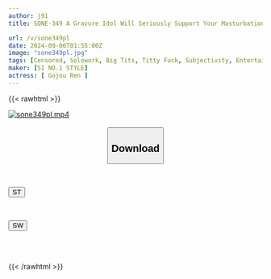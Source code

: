 ```yaml
---
author: j91
title: SONE-349 A Gravure Idol Will Seriously Support Your Masturbation. A Simulated Onate Subjective Video Taken With 4K Equipment X Super Fleshy J-cup Taken With A Special Fisheye Lens X Obscene Ear-to-ear Dirty Talk Recorded With Binaural Equipment. Gojo Ren

url: /v/sone349pl
date: 2024-09-06T01:55:00Z
image: "sone349pl.jpg"
tags: [Censored, Solowork, Big Tits, Titty Fuck, Subjectivity, Entertainer, Masturbation Support	]
maker: [S1 NO.1 STYLE]
actress: [ Gojou Ren ]
---
```



{{< rawhtml >}}

<div class="video" data-videoid="Bj3bz2YKXxIya9w">
    <a href="javascript:;">
        <img src="/v/sone349pl/sone349pl.jpg" width="WIDTH" height="HEIGHT" alt="sone349pl.mp4" loading="lazy">
    </a>
</div>

<script type="text/javascript" src="https://j91.asia/asset/on-demand-st.js"></script>

<br>
  <link rel="stylesheet" href="https://j91.asia/asset/bs5.css">
  
  <center>
  <button class="btn btn-primary" type="button" data-bs-toggle="collapse" data-bs-target=".multi-collapse" aria-expanded="false" aria-controls="multiCollapseExample1 multiCollapseExample2"><h2>Download</h2></button></center>
</p>
<div class="row">
  <div class="col">
    <div class="collapse multi-collapse" id="multiCollapseExample1">
      <div class="card card-body">
	      	      <br>
<div class="buttons">  
<p><a href="/v/sone349pl/st.html" target="_blank"><button class="btn-hover color-3"><i class="fa fa-download"></i> ST</button></a></p></div>
    </div>
  </div>
</div>
  <div class="col">
    <div class="collapse multi-collapse" id="multiCollapseExample2">
      <div class="card card-body">
	      <br>
<div class="buttons">
<p><a href="/v/sone349pl/sw.html" target="_blank"><button class="btn-hover color-2"><i class="fa fa-download"></i> SW</button></a></p></div>
<br><br>
      </div>
    </div>
  </div>
</div>

{{< /rawhtml >}}